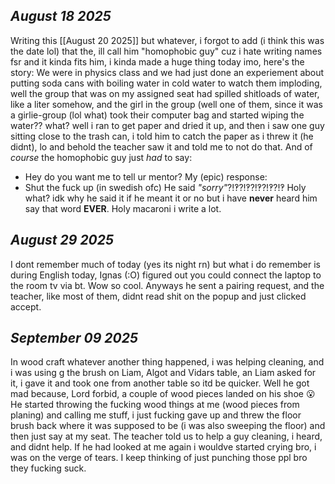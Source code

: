 ## *August 18 2025*
Writing this [[August 20 2025]] but whatever, i forgot to add (i think this was the date lol) that the, ill call him "homophobic guy" cuz i hate writing names fsr and it kinda fits him, i kinda made a huge thing today imo, here's the story:
We were in physics class and we had just done an experiement about putting soda cans with boiling water in cold water to watch them imploding, well the group that was on my assigned seat had spilled shitloads of water, like a liter somehow, and the girl in the group (well one of them, since it was a girlie-group (lol what) took their computer bag and started wiping the water?? what? well i ran to get paper and dried it up, and then i saw one guy sitting close to the trash can, i told him to catch the paper as i threw it (he didnt), lo and behold the teacher saw it and told me to not do that. And of *course* the homophobic guy just *had* to say:
- Hey do you want me to tell ur mentor?
My (epic) response:
- Shut the fuck up (in swedish ofc)
He said *"sorry"*?!‽?!‽?!‽?!‽?!‽ Holy what? idk why he said it if he meant it or no but i have **never** heard him say that word **EVER**.
Holy macaroni i write a lot.
## *August 29 2025*
I dont remember much of today (yes its night rn) but what i do remember is during English today, Ignas (:O) figured out you could connect the laptop to the room tv via bt. Wow so cool. Anyways he sent a pairing request, and the teacher, like most of them, didnt read shit on the popup and just clicked accept.
## *September 09 2025*
In wood craft whatever another thing happened, i was helping cleaning, and i was using g the brush on Liam, Algot and Vidars table, an Liam asked for it, i gave it and took one from another table so itd be quicker. Well he got mad because, Lord forbid, a couple of wood pieces landed on his shoe 😮 He started throwing the fucking wood things at me (wood pieces from planing) and calling me stuff, i just fucking gave up and threw the floor brush back where it was supposed to be (i was also sweeping the floor) and then just say at my seat. The teacher told us to help a guy cleaning, i heard, and didnt help. If he had looked at me again i wouldve started crying bro, i was on the verge of tears. I keep thinking of just punching those ppl bro they fucking suck.